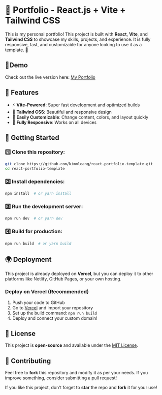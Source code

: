 # 🌟 Portfolio - React.js + Vite + Tailwind CSS

This is my personal portfolio! This project is built with **React**, **Vite**, and **Tailwind CSS** to showcase my skills, projects, and experience. It is fully responsive, fast, and customizable for anyone looking to use it as a template. 🚀


## 🔗Demo

Check out the live version here: [My Portfolio](https://www.kimleang.site)

## 📂 Features

- ⚡ **Vite-Powered**: Super fast development and optimized builds
- 🎨 **Tailwind CSS**: Beautiful and responsive design
- 🔧 **Easily Customizable**: Change content, colors, and layout quickly
- 📱 **Fully Responsive**: Works on all devices

## 🚀 Getting Started

### 1️⃣ Clone this repository:

```bash
git clone https://github.com/kimmleang/react-portfolio-template.git
cd react-portfolio-template
```

### 2️⃣ Install dependencies:

```bash
npm install  # or yarn install
```

### 3️⃣ Run the development server:

```bash
npm run dev  # or yarn dev
```

### 4️⃣ Build for production:

```bash
npm run build  # or yarn build
```

## 🌍 Deployment

This project is already deployed on **Vercel**, but you can deploy it to other platforms like Netlify, GitHub Pages, or your own hosting.

### Deploy on Vercel (Recommended)

1. Push your code to GitHub
2. Go to [Vercel](https://vercel.com/) and import your repository
3. Set up the build command: `npm run build`
4. Deploy and connect your custom domain!

## 📜 License

This project is **open-source** and available under the [MIT License](LICENSE).

## 🤝 Contributing

Feel free to **fork** this repository and modify it as per your needs. If you improve something, consider submitting a pull request! 

If you like this project, don't forget to **star** the repo and **fork** it for your use! 
